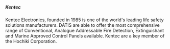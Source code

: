 <h5 class='pb-2'>Kentec</h5>

Kentec Electronics, founded in 1985 is one of the world's leading life safety solutions manufacturers. DATIS are able to offer the most comprehensive range of Conventional, Analogue Addressable Fire Detection, Extinguishant and Marine Approved Control Panels available. Kentec are a key member of the Hochiki Corporation.